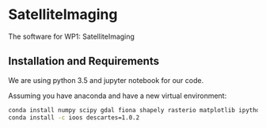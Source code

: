 # SatelliteImaging
The software for WP1: SatelliteImaging

## Installation and Requirements
We are using python 3.5 and jupyter notebook for our code.

Assuming you have anaconda and have a new virtual environment:

```bash
conda install numpy scipy gdal fiona shapely rasterio matplotlib ipython-notebook nb_conda scikit-image
conda install -c ioos descartes=1.0.2 
```
